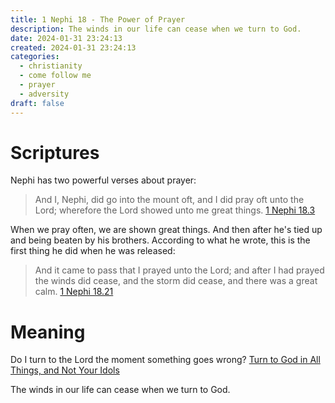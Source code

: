 ```yaml
---
title: 1 Nephi 18 - The Power of Prayer
description: The winds in our life can cease when we turn to God.
date: 2024-01-31 23:24:13
created: 2024-01-31 23:24:13
categories:
  - christianity
  - come follow me
  - prayer
  - adversity
draft: false
---
```

# Scriptures

Nephi has two powerful verses about prayer:

> And I, Nephi, did go into the mount oft, and I did pray oft unto the Lord; wherefore the Lord showed unto me great things.
> [1 Nephi 18.3](../scriptures/1-nephi-18.3)

When we pray often, we are shown great things. And then after he's tied up and being beaten by his brothers. According to what he wrote, this is the first thing he did when he was released:

> And it came to pass that I prayed unto the Lord; and after I had prayed the winds did cease, and the storm did cease, and there was a great calm.
> [1 Nephi 18.21](../scriptures/1-nephi-18.21)

# Meaning

Do I turn to the Lord the moment something goes wrong? [Turn to God in All Things, and Not Your Idols](christianity/turn-to-god-not-your-idols.md) 

The winds in our life can cease when we turn to God. 